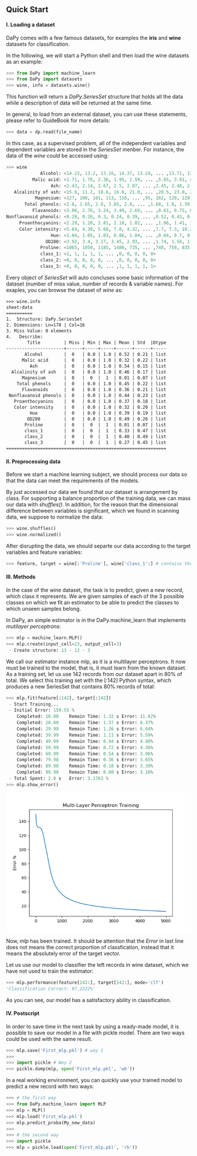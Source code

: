 ## Quick Start
#### Ⅰ. Loading a dataset
DaPy comes with a few famous datasets, for examples the **iris** 
and **wine** datasets for classification.   
  
In the following, we will start a Python shell and then 
load the wine datasets as an example: 
```Python
>>> from DaPy import machine_learn
>>> from DaPy import datasets
>>> wine, info = datasets.wine()
```
This function will return a *DaPy.SeriesSet* structure that holds 
all the data while a description of data will be returned at the 
same time. 
  
In general, to load from an external dataset, you can use these 
statements, please refer to GuideBook for more details:
```Python
>>> data = dp.read(file_name)
```
In this case, as a supervised problem, all of the 
independent variables and dependent variables are stored in the 
*SeriesSet* menber. For instance, the data of the *wine* could be accessed using:
```Python
>>> wine
             Alcohol: <14.23, 13.2, 13.16, 14.37, 13.24, ... ,13.71, 13.4, 13.27, 13.17, 14.13>
          Malic acid: <1.71, 1.78, 2.36, 1.95, 2.59, ... ,5.65, 3.91, 4.28, 2.59, 4.1>
                 Ash: <2.43, 2.14, 2.67, 2.5, 2.87, ... ,2.45, 2.48, 2.26, 2.37, 2.74>
   Alcalinity of ash: <15.6, 11.2, 18.6, 16.8, 21.0, ... ,20.5, 23.0, 20.0, 20.0, 24.5>
           Magnesium: <127, 100, 101, 113, 118, ... ,95, 102, 120, 120, 96>
       Total phenols: <2.8, 2.65, 2.8, 3.85, 2.8, ... ,1.68, 1.8, 1.59, 1.65, 2.05>
          Flavanoids: <3.06, 2.76, 3.24, 3.49, 2.69, ... ,0.61, 0.75, 0.69, 0.68, 0.76>
Nonflavanoid phenols: <0.28, 0.26, 0.3, 0.24, 0.39, ... ,0.52, 0.43, 0.43, 0.53, 0.56>
     Proanthocyanins: <2.29, 1.28, 2.81, 2.18, 1.82, ... ,1.06, 1.41, 1.35, 1.46, 1.35>
     Color intensity: <5.64, 4.38, 5.68, 7.8, 4.32, ... ,7.7, 7.3, 10.2, 9.3, 9.2>
                 Hue: <1.04, 1.05, 1.03, 0.86, 1.04, ... ,0.64, 0.7, 0.59, 0.6, 0.61>
               OD280: <3.92, 3.4, 3.17, 3.45, 2.93, ... ,1.74, 1.56, 1.56, 1.62, 1.6>
             Proline: <1065, 1050, 1185, 1480, 735, ... ,740, 750, 835, 840, 560>
             class_1: <1, 1, 1, 1, 1, ... ,0, 0, 0, 0, 0>
             class_2: <0, 0, 0, 0, 0, ... ,0, 0, 0, 0, 0>
             class_3: <0, 0, 0, 0, 0, ... ,1, 1, 1, 1, 1>
```
Every object of *SeriesSet* will auto concluses some basic information of the 
dataset (number of miss value, number of records & variable names). For exaples, 
you can browse the dataset of *wine* as:
```
>>> wine.info
sheet:data
==========
1.  Structure: DaPy.SeriesSet
2. Dimensions: Ln=178 | Col=16
3. Miss Value: 0 elements
4.   Describe: 
        Title         | Miss | Min | Max | Mean | Std  |Dtype
----------------------+------+-----+-----+------+------+-----
       Alcohol        |  0   | 0.0 | 1.0 | 0.52 | 0.21 | list
      Malic acid      |  0   | 0.0 | 1.0 | 0.32 | 0.22 | list
         Ash          |  0   | 0.0 | 1.0 | 0.54 | 0.15 | list
  Alcalinity of ash   |  0   | 0.0 | 1.0 | 0.46 | 0.17 | list
      Magnesium       |  0   |  0  |  1  | 0.01 | 0.07 | list
    Total phenols     |  0   | 0.0 | 1.0 | 0.45 | 0.22 | list
      Flavanoids      |  0   | 0.0 | 1.0 | 0.36 | 0.21 | list
 Nonflavanoid phenols |  0   | 0.0 | 1.0 | 0.44 | 0.23 | list
   Proanthocyanins    |  0   | 0.0 | 1.0 | 0.37 | 0.18 | list
   Color intensity    |  0   | 0.0 | 1.0 | 0.32 | 0.20 | list
         Hue          |  0   | 0.0 | 1.0 | 0.39 | 0.19 | list
        OD280         |  0   | 0.0 | 1.0 | 0.49 | 0.26 | list
       Proline        |  0   |  0  |  1  | 0.01 | 0.07 | list
       class_1        |  0   |  0  |  1  | 0.33 | 0.47 | list
       class_2        |  0   |  0  |  1  | 0.40 | 0.49 | list
       class_3        |  0   |  0  |  1  | 0.27 | 0.45 | list
=============================================================
```
#### Ⅱ. Preprocessing data
Before we start a machine learning subject, we should process our 
data so that the data can meet the requirements of the models.   
  
By just accessed our data we found that our dataset is arrangement 
by class. For supporting a balance proportion of the training data, we can 
mass our data with *shuffles()*. In addition, for the reason that 
the dimensional difference between variables is significant, which 
we found in scanning data, we suppose to normalize the data:
```Python
>>> wine.shuffles()
>>> wine.normalized()
```
After disrupting the data, we should separte our data according to the 
target variables and feature variables: 
```Python
>>> feature, target = wine[:'Proline'], wine['class_1':] # contains the target
```
#### Ⅲ. Methods
In the case of the wine dataset, the task is to predict, given a new record, 
which class it represents. We are given samples of each of the 3 possible classes on 
which we fit an estimator to be able to predict the classes to which unseen samples belong.  
  
In DaPy, an simple estimator is in the DaPy.machine_learn that 
implements *mutilayer perceptrons*: 
```Python
>>> mlp = machine_learn.MLP()
>>> mlp.create(input_cell=13, output_cell=3)
 - Create structure: 13 - 12 - 3
```
We call our estimator instance mlp, as it is a multilayer perceptrons. 
It now must be trained to the model, that is, it must learn from the 
known dataset. As a training set, let us use 142 records from our 
dataset apart in 80% of total. We select this training set with the
[:142] Python syntax, which produces a new SeriesSet that contains 
80% records of total:  
```Python
>>> mlp.fit(feature[:142], target[:142])
 - Start Training...
 - Initial Error: 150.55 %
    Completed: 10.00 	Remain Time: 1.32 s	Error: 11.82%
    Completed: 20.00 	Remain Time: 1.37 s	Error: 8.37%
    Completed: 29.99 	Remain Time: 1.26 s	Error: 6.64%
    Completed: 39.99 	Remain Time: 1.11 s	Error: 5.59%
    Completed: 49.99 	Remain Time: 0.94 s	Error: 4.88%
    Completed: 59.99 	Remain Time: 0.72 s	Error: 4.36%
    Completed: 69.99 	Remain Time: 0.54 s	Error: 3.96%
    Completed: 79.98 	Remain Time: 0.36 s	Error: 3.65%
    Completed: 89.98 	Remain Time: 0.18 s	Error: 3.39%
    Completed: 99.98 	Remain Time: 0.00 s	Error: 3.18%
 - Total Spent: 2.0 s	Error: 3.1763 %
>>> mlp.show_error()
```
   ![Page Not Found](https://github.com/JacksonWuxs/DaPy/blob/master/doc/material/QuickStartResult.png 'Result of Training')  
  
Now, *mlp* has been trained. It should be attention that the *Error* 
in last line does not means the correct proportion of classfication, 
instead that it means the absolutely error of the target vector.  
  
Let us use our model to classifier the left records in wine dataset, 
which we have not used to train the estimator:
```Python
>>> mlp.performance(feature[142:], target[142:], mode='clf')
'Classification Correct: 97.2222%'
```
As you can see, our model has a satisfactory ability in classification. 

#### Ⅳ. Postscript
In order to save time in the next task by using a ready-made model, 
it is possible to save our model in a file with pickle model. There are two ways could be used with the same result.
```Python
>>> mlp.save('First_mlp.pkl') # way 1
>>> 
>>> import pickle # Way 2
>>> pickle.dump(mlp, open('First_mlp.pkl', 'wb'))
```
In a real working environment, you can quickly use your trained 
model to predict a new record with two ways:
```Python
>>> # the first way
>>> from DaPy.machine_learn import MLP
>>> mlp = MLP()
>>> mlp.load('First_mlp.pkl')
>>> mlp.predict_proba(My_new_data)
>>>
>>> # the second way
>>> import pickle
>>> mlp = pickle.load(open('First_mlp.pkl', 'rb'))
```
